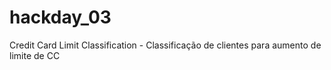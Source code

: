 # hackday_03
Credit Card Limit Classification - Classificação de clientes para aumento de limite de CC
